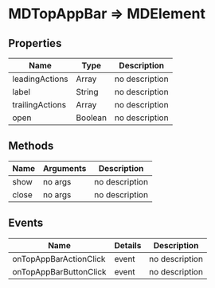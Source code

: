 # MDTopAppBar => MDElement

## Properties
Name | Type | Description
--- | --- | ---
leadingActions | Array | no description
label | String | no description
trailingActions | Array | no description
open | Boolean | no description

## Methods
Name | Arguments | Description
--- | --- | ---
show | no args | no description
close | no args | no description

## Events
Name | Details | Description
--- | --- | ---
onTopAppBarActionClick | event | no description
onTopAppBarButtonClick | event | no description

